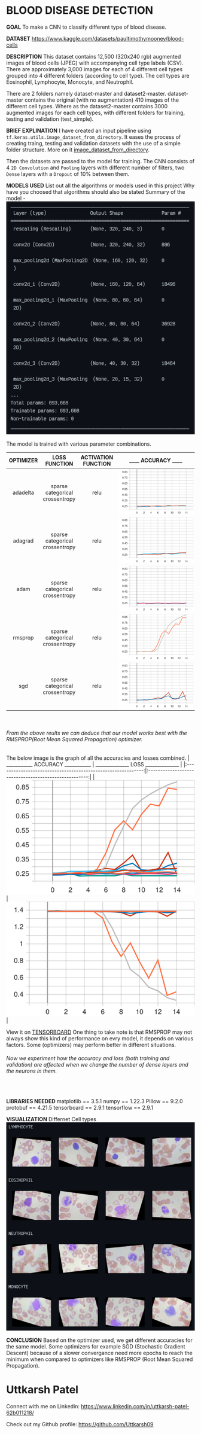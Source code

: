 # BLOOD DISEASE DETECTION

**GOAL**
To make a CNN to classify different type of blood disease.
<br>

**DATASET**
https://www.kaggle.com/datasets/paultimothymooney/blood-cells
<br>

**DESCRIPTION**
This dataset contains 12,500 (320x240 rgb) augmented images of blood cells (JPEG) with accompanying cell type labels (CSV). There are approximately 3,000 images for each of 4 different cell types grouped into 4 different folders (according to cell type). The cell types are Eosinophil, Lymphocyte, Monocyte, and Neutrophil.

There are 2 folders namely dataset-master and dataset2-master. dataset-master contains the original (with no augmentation) 410 images of the different cell types. Where as the dataset2-master contains 3000 augmented images for each cell types, with different folders for training, testing and validation (test_simple).
<br>

**BRIEF EXPLINATION**
I have created an input pipeline using `tf.keras.utils.image_dataset_from_directory`. It eases the process of creating traing, testing and validation datasets with the use of a simple folder structure. More on it [image_dataset_from_directory](https://www.tensorflow.org/api_docs/python/tf/keras/utils/image_dataset_from_directory).

Then the datasets are passed to the model for training. The CNN consists of 4 `2D Convolution` and `Pooling` layers with different number of filters, two `Dense` layers with a `Dropout` of 10% between them.
<br>

**MODELS USED**
List out all the algorithms or models used in this project Why have you choosed that algorithms should also be stated
Summary of the model -
![MODEL SUMMARY](../Images/model_summary.png)

The model is trained with various parameter combinations.


| OPTIMIZER |          LOSS FUNCTION          | ACTIVATION FUNCTION |                    <div style="width:200px">____ ACCURACY ____</div>           |         <div style="width:200px">_______ LOSS _______</div>                          |
|:---------:|:-------------------------------:|:-------------------:|:--------------------------------------------------------------------:|----------------------------------------------------------------------|
| adadelta  | sparse categorical crossentropy | relu                | ![ACCURACY](../Images/adadelta_scc_relu_accuracy.svg)                | ![LOSS](../Images/adadelta_scc_relu_loss.svg)                        |
| adagrad   | sparse categorical crossentropy | relu                | ![ACCURACY](../Images/adagrad_scc_relu_accuracy.svg)                 | ![LOSS](../Images/adagrad_scc_relu_loss.svg)                         |
| adam      | sparse categorical crossentropy | relu                | ![ACCURACY](../Images/adam_scc_relu_accuracy.svg)                    | ![LOSS](../Images/adam_scc_relu_loss.svg)                            |
| rmsprop   | sparse categorical crossentropy | relu                | ![ACCURACY](../Images/rmsprop_scc_relu_accuracy.svg)                 | ![LOSS](../Images/rmsprop_scc_relu_loss.svg)                         |
| sgd       | sparse categorical crossentropy | relu                | ![ACCURACY](../Images/sgd_scc_relu_accuracy.svg)                     | ![LOSS](../Images/sgd_scc_relu_loss.svg)                             |
<br>

###### From the above reults we can deduce that our model works best with the RMSPROP(Root Mean Squared Propagation) optimizer.
The below image is the graph of all the accuracies and losses combined.
|  ___________ ACCURACY ___________                            | ______________ LOSS ______________                                                  |
|:------------------------------------------------------------:|:-----------------------------------------------------:|
|  ![COMBINED ACCURACY](../Images/all_combined_accuracy.svg)   | ![COMBINED ACCURACY](../Images/all_combined_loss.svg) |

View it on [TENSORBOARD](https://tensorboard.dev/experiment/tw0dn4WIQYa6upR0v1oXug/)
One thing to take note is that RMSPROP may not always show this kind of performance on evry model, it depends on various factors. Some (optimizers) may perform better in different situations.
<br>


###### Now we experiment how the accuracy and loss (both training and validation) are affected when we change the number of dense layers and the neurons in them.
<br>

**LIBRARIES NEEDED**
matplotlib == 3.5.1
numpy == 1.22.3
Pillow == 9.2.0
protobuf == 4.21.5
tensorboard == 2.9.1
tensorflow == 2.9.1
<br>

**VISUALIZATION**
Differnet Cell types
![CELL TYPES](../Images/cell_types.png)


**CONCLUSION**
Based on the optimizer used, we get different accuracies for the same model. Some optimizers for example SGD (Stochastic Gradient Descent) because of a slower convergance need more epochs to reach the minimum when compared to optimizers like RMSPROP (Root Mean Squared Propagation).

# Uttkarsh Patel

Connect with me on Linkedin: https://www.linkedin.com/in/uttkarsh-patel-62b011218/

Check out my Github profile: https://github.com/Uttkarsh09
